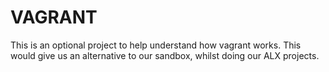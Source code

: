 # VAGRANT
This is an optional project to help understand how vagrant works. This would give us an alternative to our sandbox, whilst doing our ALX projects.
